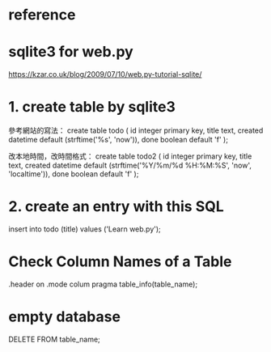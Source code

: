 # reference

# sqlite3 for web.py
https://kzar.co.uk/blog/2009/07/10/web.py-tutorial-sqlite/

# 1. create table by sqlite3

參考網站的寫法：
create table todo (
    id integer primary key, 
    title text, 
    created datetime default (strftime('%s', 'now')), 
    done boolean default 'f'
); 


改本地時間，改時間格式：
create table todo2 (
    id integer primary key, 
    title text, 
    created datetime default (strftime('%Y/%m/%d %H:%M:%S', 'now', 'localtime')), 
    done boolean default 'f'
); 


# 2. create an entry with this SQL

insert into todo (title) values ('Learn web.py');



# Check Column Names of a Table

.header on
.mode colum
pragma table_info(table_name);



# empty database

DELETE FROM table_name;